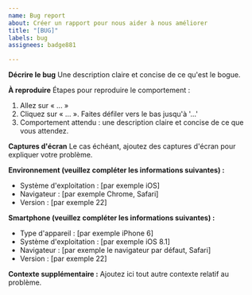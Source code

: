 ```yaml
---
name: Bug report
about: Créer un rapport pour nous aider à nous améliorer
title: "[BUG]"
labels: bug
assignees: badge881

---
```


**Décrire le bug**
Une description claire et concise de ce qu'est le bogue.

**À reproduire**
Étapes pour reproduire le comportement :
1. Allez sur « ... »
2. Cliquez sur « … ».
 Faites défiler vers le bas jusqu'à '...'
4. Comportement attendu : une description claire et concise de ce que vous attendez.

**Captures d'écran**
Le cas échéant, ajoutez des captures d'écran pour expliquer votre problème.

**Environnement (veuillez compléter les informations suivantes) :**
- Système d'exploitation : [par exemple iOS]
- Navigateur : [par exemple Chrome, Safari]
- Version : [par exemple 22]

**Smartphone (veuillez compléter les informations suivantes) :**
- Type d'appareil : [par exemple iPhone 6]
- Système d'exploitation : [par exemple iOS 8.1]
- Navigateur : [par exemple le navigateur par défaut, Safari]
- Version : [par exemple 22]

**Contexte supplémentaire :**
Ajoutez ici tout autre contexte relatif au problème.
